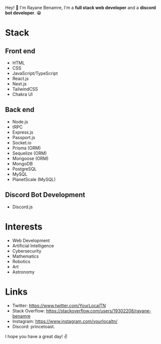 Hey! 👋 I'm Rayane Benamre, I'm a __full stack web developer__ and a __discord bot developer__. 😁
# Stack
## Front end
* HTML
* CSS
* JavaScript/TypeScript
* React.js
* Next.js
* TailwindCSS
* Chakra UI
## Back end
* Node.js
* tRPC
* Express.js
* Passport.js
* Socket.io
* Prisma (ORM)
* Sequelize (ORM)
* Mongoose (ORM)
* MongoDB
* PostgreSQL
* MySQL
* PlanetScale (MySQL)
## Discord Bot Development
* Discord.js
# Interests
* Web Development
* Artificial Intelligence
* Cybersecurity
* Mathematics
* Robotics
* Art
* Astronomy
# Links
* Twitter: https://www.twitter.com/YourLocalTN
* Stack Overflow: https://stackoverflow.com/users/19302208/rayane-benamre
* Instagram: https://www.instagram.com/yourlocaltn/
* Discord: princetoast.

I hope you have a great day! ✌️
